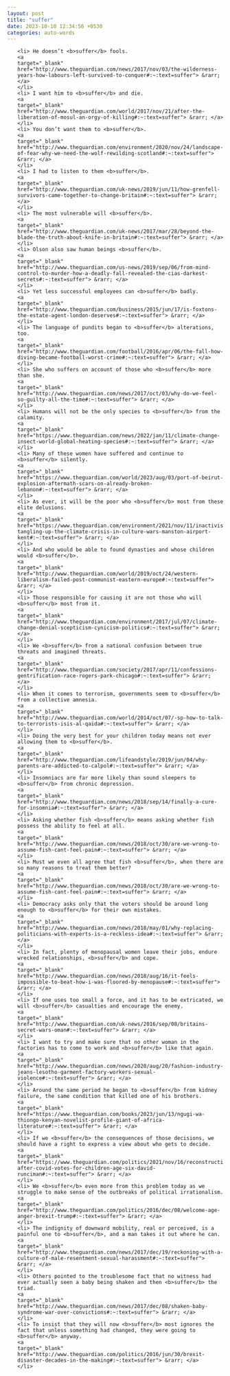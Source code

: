 ```yaml
---
layout: post
title: "suffer"
date: 2023-10-10 12:34:56 +0530
categories: auto-words
---
```

<ol>

    <li> He doesn’t <b>suffer</b> fools.
    <a 
    target="_blank" 
    href="http://www.theguardian.com/news/2017/nov/03/the-wilderness-years-how-labours-left-survived-to-conquer#:~:text=suffer"> &rarr; </a>
    </li>
    <li> I want him to <b>suffer</b> and die.
    <a 
    target="_blank" 
    href="http://www.theguardian.com/world/2017/nov/21/after-the-liberation-of-mosul-an-orgy-of-killing#:~:text=suffer"> &rarr; </a>
    </li>
    <li> You don’t want them to <b>suffer</b>.
    <a 
    target="_blank" 
    href="http://www.theguardian.com/environment/2020/nov/24/landscape-of-fear-why-we-need-the-wolf-rewilding-scotland#:~:text=suffer"> &rarr; </a>
    </li>
    <li> I had to listen to them <b>suffer</b>.
    <a 
    target="_blank" 
    href="http://www.theguardian.com/uk-news/2019/jun/11/how-grenfell-survivors-came-together-to-change-britain#:~:text=suffer"> &rarr; </a>
    </li>
    <li> The most vulnerable will <b>suffer</b>.
    <a 
    target="_blank" 
    href="http://www.theguardian.com/uk-news/2017/mar/28/beyond-the-blade-the-truth-about-knife-in-britain#:~:text=suffer"> &rarr; </a>
    </li>
    <li> Olson also saw human beings <b>suffer</b>.
    <a 
    target="_blank" 
    href="http://www.theguardian.com/us-news/2019/sep/06/from-mind-control-to-murder-how-a-deadly-fall-revealed-the-cias-darkest-secrets#:~:text=suffer"> &rarr; </a>
    </li>
    <li> Yet less successful employees can <b>suffer</b> badly.
    <a 
    target="_blank" 
    href="http://www.theguardian.com/business/2015/jun/17/is-foxtons-the-estate-agent-london-deserves#:~:text=suffer"> &rarr; </a>
    </li>
    <li> The language of pundits began to <b>suffer</b> alterations, too.
    <a 
    target="_blank" 
    href="http://www.theguardian.com/football/2016/apr/06/the-fall-how-diving-became-football-worst-crime#:~:text=suffer"> &rarr; </a>
    </li>
    <li> She who suffers on account of those who <b>suffer</b> more than she.
    <a 
    target="_blank" 
    href="http://www.theguardian.com/news/2017/oct/03/why-do-we-feel-so-guilty-all-the-time#:~:text=suffer"> &rarr; </a>
    </li>
    <li> Humans will not be the only species to <b>suffer</b> from the calamity.
    <a 
    target="_blank" 
    href="https://www.theguardian.com/news/2022/jan/11/climate-change-insect-world-global-heating-species#:~:text=suffer"> &rarr; </a>
    </li>
    <li> Many of these women have suffered and continue to <b>suffer</b> silently.
    <a 
    target="_blank" 
    href="https://www.theguardian.com/world/2023/aug/03/port-of-beirut-explosion-aftermath-scars-on-already-broken-lebanon#:~:text=suffer"> &rarr; </a>
    </li>
    <li> As ever, it will be the poor who <b>suffer</b> most from these elite delusions.
    <a 
    target="_blank" 
    href="https://www.theguardian.com/environment/2021/nov/11/inactivists-tangling-up-the-climate-crisis-in-culture-wars-manston-airport-kent#:~:text=suffer"> &rarr; </a>
    </li>
    <li> And who would be able to found dynasties and whose children would <b>suffer</b>.
    <a 
    target="_blank" 
    href="http://www.theguardian.com/world/2019/oct/24/western-liberalism-failed-post-communist-eastern-europe#:~:text=suffer"> &rarr; </a>
    </li>
    <li> Those responsible for causing it are not those who will <b>suffer</b> most from it.
    <a 
    target="_blank" 
    href="http://www.theguardian.com/environment/2017/jul/07/climate-change-denial-scepticism-cynicism-politics#:~:text=suffer"> &rarr; </a>
    </li>
    <li> We <b>suffer</b> from a national confusion between true threats and imagined threats.
    <a 
    target="_blank" 
    href="http://www.theguardian.com/society/2017/apr/11/confessions-gentrification-race-rogers-park-chicago#:~:text=suffer"> &rarr; </a>
    </li>
    <li> When it comes to terrorism, governments seem to <b>suffer</b> from a collective amnesia.
    <a 
    target="_blank" 
    href="http://www.theguardian.com/world/2014/oct/07/-sp-how-to-talk-to-terrorists-isis-al-qaida#:~:text=suffer"> &rarr; </a>
    </li>
    <li> Doing the very best for your children today means not ever allowing them to <b>suffer</b>.
    <a 
    target="_blank" 
    href="http://www.theguardian.com/lifeandstyle/2019/jun/04/why-parents-are-addicted-to-calpol#:~:text=suffer"> &rarr; </a>
    </li>
    <li> Insomniacs are far more likely than sound sleepers to <b>suffer</b> from chronic depression.
    <a 
    target="_blank" 
    href="http://www.theguardian.com/news/2018/sep/14/finally-a-cure-for-insomnia#:~:text=suffer"> &rarr; </a>
    </li>
    <li> Asking whether fish <b>suffer</b> means asking whether fish possess the ability to feel at all.
    <a 
    target="_blank" 
    href="http://www.theguardian.com/news/2018/oct/30/are-we-wrong-to-assume-fish-cant-feel-pain#:~:text=suffer"> &rarr; </a>
    </li>
    <li> Must we even all agree that fish <b>suffer</b>, when there are so many reasons to treat them better?
    <a 
    target="_blank" 
    href="http://www.theguardian.com/news/2018/oct/30/are-we-wrong-to-assume-fish-cant-feel-pain#:~:text=suffer"> &rarr; </a>
    </li>
    <li> Democracy asks only that the voters should be around long enough to <b>suffer</b> for their own mistakes.
    <a 
    target="_blank" 
    href="http://www.theguardian.com/news/2018/may/01/why-replacing-politicians-with-experts-is-a-reckless-idea#:~:text=suffer"> &rarr; </a>
    </li>
    <li> In fact, plenty of menopausal women leave their jobs, endure wrecked relationships, <b>suffer</b> and cope.
    <a 
    target="_blank" 
    href="http://www.theguardian.com/news/2018/aug/16/it-feels-impossible-to-beat-how-i-was-floored-by-menopause#:~:text=suffer"> &rarr; </a>
    </li>
    <li> If one uses too small a force, and it has to be extricated, we will <b>suffer</b> casualties and encourage the enemy.
    <a 
    target="_blank" 
    href="http://www.theguardian.com/uk-news/2016/sep/08/britains-secret-wars-oman#:~:text=suffer"> &rarr; </a>
    </li>
    <li> I want to try and make sure that no other woman in the factories has to come to work and <b>suffer</b> like that again.
    <a 
    target="_blank" 
    href="http://www.theguardian.com/news/2020/aug/20/fashion-industry-jeans-lesotho-garment-factory-workers-sexual-violence#:~:text=suffer"> &rarr; </a>
    </li>
    <li> Around the same period he began to <b>suffer</b> from kidney failure, the same condition that killed one of his brothers.
    <a 
    target="_blank" 
    href="https://www.theguardian.com/books/2023/jun/13/ngugi-wa-thiongo-kenyan-novelist-profile-giant-of-africa-literature#:~:text=suffer"> &rarr; </a>
    </li>
    <li> If we <b>suffer</b> the consequences of those decisions, we should have a right to express a view about who gets to decide.
    <a 
    target="_blank" 
    href="https://www.theguardian.com/politics/2021/nov/16/reconstruction-after-covid-votes-for-children-age-six-david-runciman#:~:text=suffer"> &rarr; </a>
    </li>
    <li> We <b>suffer</b> even more from this problem today as we struggle to make sense of the outbreaks of political irrationalism.
    <a 
    target="_blank" 
    href="http://www.theguardian.com/politics/2016/dec/08/welcome-age-anger-brexit-trump#:~:text=suffer"> &rarr; </a>
    </li>
    <li> The indignity of downward mobility, real or perceived, is a painful one to <b>suffer</b>, and a man takes it out where he can.
    <a 
    target="_blank" 
    href="http://www.theguardian.com/news/2017/dec/19/reckoning-with-a-culture-of-male-resentment-sexual-harassment#:~:text=suffer"> &rarr; </a>
    </li>
    <li> Others pointed to the troublesome fact that no witness had ever actually seen a baby being shaken and then <b>suffer</b> the triad.
    <a 
    target="_blank" 
    href="http://www.theguardian.com/news/2017/dec/08/shaken-baby-syndrome-war-over-convictions#:~:text=suffer"> &rarr; </a>
    </li>
    <li> To insist that they will now <b>suffer</b> most ignores the fact that unless something had changed, they were going to <b>suffer</b> anyway.
    <a 
    target="_blank" 
    href="http://www.theguardian.com/politics/2016/jun/30/brexit-disaster-decades-in-the-making#:~:text=suffer"> &rarr; </a>
    </li>